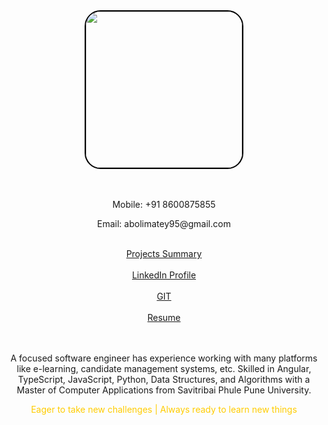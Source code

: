 <div style="height:500px">
    <div>
      <div>
        <center>
          <img src="/images/my_pic.jpg" style="width:250px;border-radius:10%;border:2px solid #000;">
        </center>
      </div>
      <div style="text-align:center;">
        <br><br>
        <p>Mobile: +91 8600875855</p>
        <p>Email: abolimatey95@gmail.com</p>
        <br>
        <a href="https://bit.ly/3hZSZPe" target="_blank">Projects Summary</a><br><br>
        <a href="https://www.linkedin.com/in/abolimatey"  target="_blank">LinkedIn Profile</a> <br><br>
        <a href="https://github.com/AboliMatey?tab=repositories"  target="_blank">GIT</a><br><br>
        <a href="https://bit.ly/3fyrTNu"  target="_blank">Resume</a>
        <br><br>
      </div>
    </div>
    <br>
    <div style="text-align:center;">
      <p>A focused software engineer has experience working with many platforms like e-learning, candidate management systems, etc. Skilled in Angular, TypeScript, JavaScript, Python, Data Structures, and Algorithms with a Master of Computer Applications from Savitribai Phule Pune University.</p>
      <p style="color:#ffcc00">Eager to take new challenges  |  Always ready to learn new things  </p>
    </div>
</div>